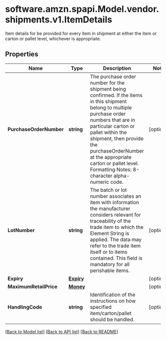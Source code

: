 # software.amzn.spapi.Model.vendor.shipments.v1.ItemDetails
Item details for be provided for every item in shipment at either the item or carton or pallet level, whichever is appropriate.

## Properties

Name | Type | Description | Notes
------------ | ------------- | ------------- | -------------
**PurchaseOrderNumber** | **string** | The purchase order number for the shipment being confirmed. If the items in this shipment belong to multiple purchase order numbers that are in particular carton or pallet within the shipment, then provide the purchaseOrderNumber at the appropriate carton or pallet level. Formatting Notes: 8-character alpha-numeric code. | [optional] 
**LotNumber** | **string** | The batch or lot number associates an item with information the manufacturer considers relevant for traceability of the trade item to which the Element String is applied. The data may refer to the trade item itself or to items contained. This field is mandatory for all perishable items. | [optional] 
**Expiry** | [**Expiry**](Expiry.md) |  | [optional] 
**MaximumRetailPrice** | [**Money**](Money.md) |  | [optional] 
**HandlingCode** | **string** | Identification of the instructions on how specified item/carton/pallet should be handled. | [optional] 

[[Back to Model list]](../README.md#documentation-for-models) [[Back to API list]](../README.md#documentation-for-api-endpoints) [[Back to README]](../README.md)

